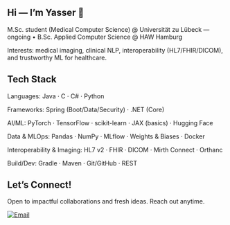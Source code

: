 ## Hi — I’m Yasser 👋
M.Sc. student (Medical Computer Science) @ Universität zu Lübeck — ongoing • B.Sc. Applied Computer Science @ HAW Hamburg
>
Interests: medical imaging, clinical NLP, interoperability (HL7/FHIR/DICOM), and trustworthy ML for healthcare.

## Tech Stack 

Languages: Java · C · C# · Python
>
Frameworks: Spring (Boot/Data/Security) · .NET (Core)
>
AI/ML: PyTorch · TensorFlow · scikit-learn · JAX (basics) · Hugging Face
>
Data & MLOps: Pandas · NumPy · MLflow · Weights & Biases · Docker 
>
Interoperability & Imaging: HL7 v2 · FHIR · DICOM · Mirth Connect · Orthanc 
>
Build/Dev: Gradle · Maven · Git/GitHub · REST

## Let’s Connect!
Open to impactful collaborations and fresh ideas. Reach out anytime.
>
[![Email](https://img.shields.io/badge/Email-D14836?style=for-the-badge&logo=gmail&logoColor=white)](mailto:ibourk2000@gmail.com)  


